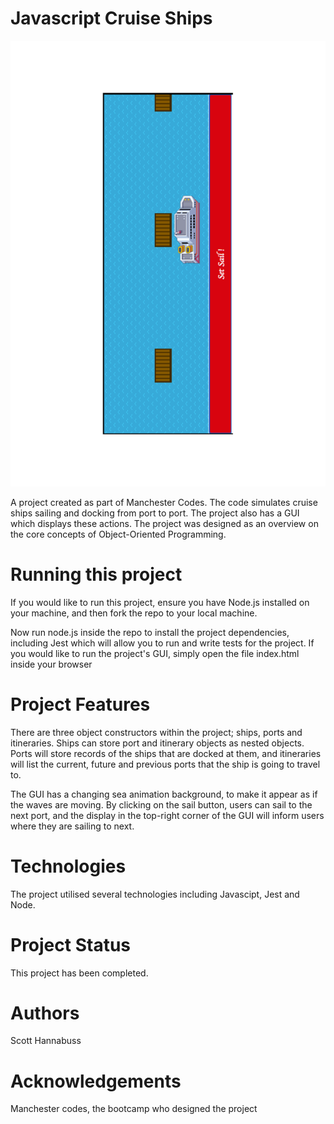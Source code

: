 <h1> Javascript Cruise Ships </h1>

<img src="cruise-ships-screenshot.pdf" alt ="A screenshot of the project">

<p>A project created as part of Manchester Codes. The code simulates cruise ships sailing and docking from port to port. The project also has a GUI which displays these actions. The project was designed as an overview on the core concepts of Object-Oriented Programming.<p>

<h1> Running this project </h1>

<p> If you would like to run this project, ensure you have Node.js installed on your machine, and then fork the repo to your local machine. 

Now run node.js inside the repo to install the project dependencies, including Jest which will allow you to run and write tests for the project. If you would like to run the project's GUI, simply open the file index.html inside your browser </p>

<h1> Project Features </h1>

<p> There are three object constructors within the project; ships, ports and itineraries. Ships can store port and itinerary objects as nested objects. Ports will store records of the ships that are docked at them, and itineraries will list the current, future and previous ports that the ship is going to travel to. 

The GUI has a changing sea animation background, to make it appear as if the waves are moving. By clicking on the sail button, users can sail to the next port, and the display in the top-right corner of the GUI will inform users where they are sailing to next. </p>

<h1> Technologies </h1>

<p> The project utilised several technologies including Javascipt, Jest and Node. </p>

<h1> Project Status </h1>

This project has been completed.

<h1> Authors </h1>

<p>Scott Hannabuss</p>

<h1>Acknowledgements</h1>

<p>Manchester codes, the bootcamp who designed the project</p>



